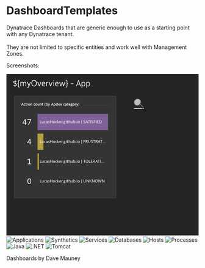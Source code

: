 # DashboardTemplates
Dynatrace Dashboards that are generic enough to use as a starting point with any Dynatrace tenant.<br />  
They are not limited to specific entities and work well with Management Zones.<br />

Screenshots:

![Overview](images/Overview.png)
![Applications](images/Applications.png)
![Synthetics](images/Synthetics.png)
![Services](images/Services.png)
![Databases](images/Databases.png)
![Hosts](images/Hosts.png)
![Processes](images/Processes.png)
![Java](images/Java.png)
![.NET](images/.NET_Monitoring.png)
![Tomcat](images/Tomcat.png)

Dashboards by Dave Mauney